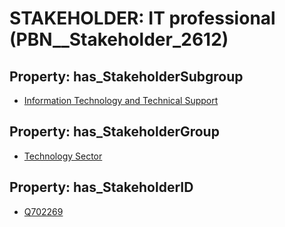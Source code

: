 # STAKEHOLDER: __IT professional__ (PBN__Stakeholder_2612)

## Property: has_StakeholderSubgroup

* [Information Technology and Technical Support](PBN__StakeholderSubgroup_150)

## Property: has_StakeholderGroup

* [Technology Sector](PBN__StakeholderGroup_12)

## Property: has_StakeholderID

* [Q702269](Q702269)


